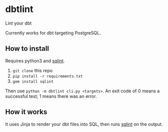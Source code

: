 dbtlint
=======

Lint your dbt

Currently works for dbt targeting PostgreSQL.

How to install
--------------

Requires python3 and [sqlint](https://github.com/purcell/sqlint/tree/master/lib/sqlint).

1. `git clone` this repo
2. `pip install -r requirements.txt`
3. `gem install sqlint`

Then use `python -m dbtlint cli.py <targets>`. An exit code of 0 means a successful test; 1 means there was an error.

How it works
------------

It uses Jinja to render your dbt files into SQL, then runs [sqlint](https://github.com/purcell/sqlint/tree/master/lib/sqlint) on the output.
